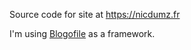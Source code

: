 Source code for site at https://nicdumz.fr

I'm using [Blogofile](https://github.com/EnigmaCurry/blogofile) as a framework.